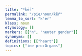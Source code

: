 ```yaml
---
title: "*ḱḗr"
permalink: "/pie/noun/ḱḗr"
lemma_to_sort: "k'er"
klass: noun
etymology: []
markers: [["n", "neuter gender"]]
synonyms: []
definitions: [["heart"]]
topics: ["ine-pro:Organs"]
---
```

